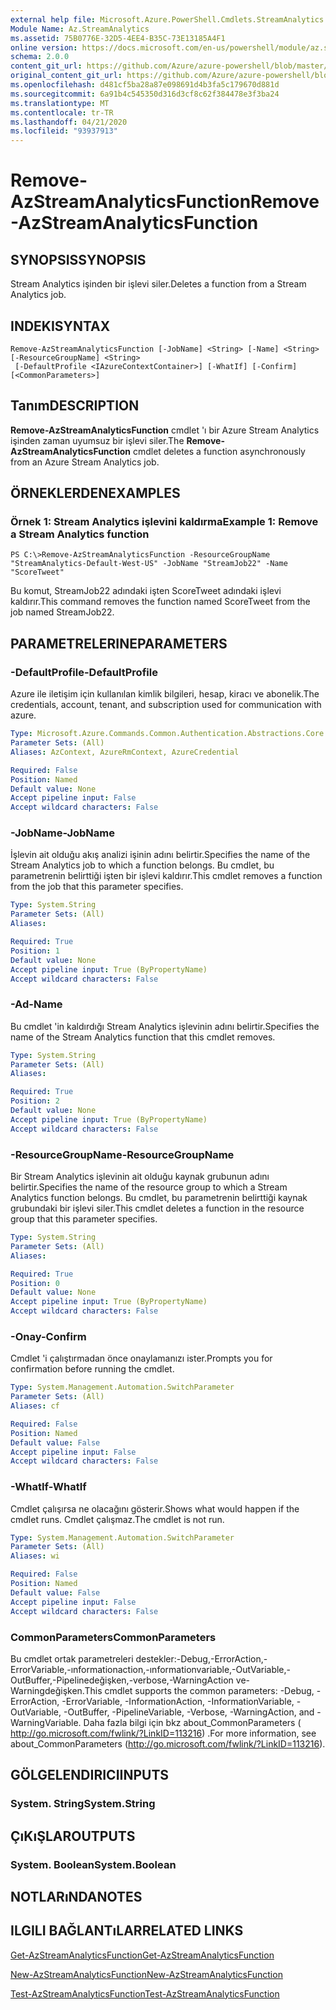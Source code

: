 ```yaml
---
external help file: Microsoft.Azure.PowerShell.Cmdlets.StreamAnalytics.dll-Help.xml
Module Name: Az.StreamAnalytics
ms.assetid: 75B0776E-32D5-4EE4-B35C-73E13185A4F1
online version: https://docs.microsoft.com/en-us/powershell/module/az.streamanalytics/remove-azstreamanalyticsfunction
schema: 2.0.0
content_git_url: https://github.com/Azure/azure-powershell/blob/master/src/StreamAnalytics/StreamAnalytics/help/Remove-AzStreamAnalyticsFunction.md
original_content_git_url: https://github.com/Azure/azure-powershell/blob/master/src/StreamAnalytics/StreamAnalytics/help/Remove-AzStreamAnalyticsFunction.md
ms.openlocfilehash: d481cf5ba28a87e098691d4b3fa5c179670d881d
ms.sourcegitcommit: 6a91b4c545350d316d3cf8c62f384478e3f3ba24
ms.translationtype: MT
ms.contentlocale: tr-TR
ms.lasthandoff: 04/21/2020
ms.locfileid: "93937913"
---
```

# <span data-ttu-id="8fd51-101">Remove-AzStreamAnalyticsFunction</span><span class="sxs-lookup"><span data-stu-id="8fd51-101">Remove-AzStreamAnalyticsFunction</span></span>

## <span data-ttu-id="8fd51-102">SYNOPSIS</span><span class="sxs-lookup"><span data-stu-id="8fd51-102">SYNOPSIS</span></span>
<span data-ttu-id="8fd51-103">Stream Analytics işinden bir işlevi siler.</span><span class="sxs-lookup"><span data-stu-id="8fd51-103">Deletes a function from a Stream Analytics job.</span></span>

## <span data-ttu-id="8fd51-104">INDEKI</span><span class="sxs-lookup"><span data-stu-id="8fd51-104">SYNTAX</span></span>

```
Remove-AzStreamAnalyticsFunction [-JobName] <String> [-Name] <String> [-ResourceGroupName] <String>
 [-DefaultProfile <IAzureContextContainer>] [-WhatIf] [-Confirm] [<CommonParameters>]
```

## <span data-ttu-id="8fd51-105">Tanım</span><span class="sxs-lookup"><span data-stu-id="8fd51-105">DESCRIPTION</span></span>
<span data-ttu-id="8fd51-106">**Remove-AzStreamAnalyticsFunction** cmdlet 'ı bir Azure Stream Analytics işinden zaman uyumsuz bir işlevi siler.</span><span class="sxs-lookup"><span data-stu-id="8fd51-106">The **Remove-AzStreamAnalyticsFunction** cmdlet deletes a function asynchronously from an Azure Stream Analytics job.</span></span>

## <span data-ttu-id="8fd51-107">ÖRNEKLERDEN</span><span class="sxs-lookup"><span data-stu-id="8fd51-107">EXAMPLES</span></span>

### <span data-ttu-id="8fd51-108">Örnek 1: Stream Analytics işlevini kaldırma</span><span class="sxs-lookup"><span data-stu-id="8fd51-108">Example 1: Remove a Stream Analytics function</span></span>
```
PS C:\>Remove-AzStreamAnalyticsFunction -ResourceGroupName "StreamAnalytics-Default-West-US" -JobName "StreamJob22" -Name "ScoreTweet"
```

<span data-ttu-id="8fd51-109">Bu komut, StreamJob22 adındaki işten ScoreTweet adındaki işlevi kaldırır.</span><span class="sxs-lookup"><span data-stu-id="8fd51-109">This command removes the function named ScoreTweet from the job named StreamJob22.</span></span>

## <span data-ttu-id="8fd51-110">PARAMETRELERINE</span><span class="sxs-lookup"><span data-stu-id="8fd51-110">PARAMETERS</span></span>

### <span data-ttu-id="8fd51-111">-DefaultProfile</span><span class="sxs-lookup"><span data-stu-id="8fd51-111">-DefaultProfile</span></span>
<span data-ttu-id="8fd51-112">Azure ile iletişim için kullanılan kimlik bilgileri, hesap, kiracı ve abonelik.</span><span class="sxs-lookup"><span data-stu-id="8fd51-112">The credentials, account, tenant, and subscription used for communication with azure.</span></span>

```yaml
Type: Microsoft.Azure.Commands.Common.Authentication.Abstractions.Core.IAzureContextContainer
Parameter Sets: (All)
Aliases: AzContext, AzureRmContext, AzureCredential

Required: False
Position: Named
Default value: None
Accept pipeline input: False
Accept wildcard characters: False
```

### <span data-ttu-id="8fd51-113">-JobName</span><span class="sxs-lookup"><span data-stu-id="8fd51-113">-JobName</span></span>
<span data-ttu-id="8fd51-114">İşlevin ait olduğu akış analizi işinin adını belirtir.</span><span class="sxs-lookup"><span data-stu-id="8fd51-114">Specifies the name of the Stream Analytics job to which a function belongs.</span></span>
<span data-ttu-id="8fd51-115">Bu cmdlet, bu parametrenin belirttiği işten bir işlevi kaldırır.</span><span class="sxs-lookup"><span data-stu-id="8fd51-115">This cmdlet removes a function from the job that this parameter specifies.</span></span>

```yaml
Type: System.String
Parameter Sets: (All)
Aliases:

Required: True
Position: 1
Default value: None
Accept pipeline input: True (ByPropertyName)
Accept wildcard characters: False
```

### <span data-ttu-id="8fd51-116">-Ad</span><span class="sxs-lookup"><span data-stu-id="8fd51-116">-Name</span></span>
<span data-ttu-id="8fd51-117">Bu cmdlet 'in kaldırdığı Stream Analytics işlevinin adını belirtir.</span><span class="sxs-lookup"><span data-stu-id="8fd51-117">Specifies the name of the Stream Analytics function that this cmdlet removes.</span></span>

```yaml
Type: System.String
Parameter Sets: (All)
Aliases:

Required: True
Position: 2
Default value: None
Accept pipeline input: True (ByPropertyName)
Accept wildcard characters: False
```

### <span data-ttu-id="8fd51-118">-ResourceGroupName</span><span class="sxs-lookup"><span data-stu-id="8fd51-118">-ResourceGroupName</span></span>
<span data-ttu-id="8fd51-119">Bir Stream Analytics işlevinin ait olduğu kaynak grubunun adını belirtir.</span><span class="sxs-lookup"><span data-stu-id="8fd51-119">Specifies the name of the resource group to which a Stream Analytics function belongs.</span></span>
<span data-ttu-id="8fd51-120">Bu cmdlet, bu parametrenin belirttiği kaynak grubundaki bir işlevi siler.</span><span class="sxs-lookup"><span data-stu-id="8fd51-120">This cmdlet deletes a function in the resource group that this parameter specifies.</span></span>

```yaml
Type: System.String
Parameter Sets: (All)
Aliases:

Required: True
Position: 0
Default value: None
Accept pipeline input: True (ByPropertyName)
Accept wildcard characters: False
```

### <span data-ttu-id="8fd51-121">-Onay</span><span class="sxs-lookup"><span data-stu-id="8fd51-121">-Confirm</span></span>
<span data-ttu-id="8fd51-122">Cmdlet 'i çalıştırmadan önce onaylamanızı ister.</span><span class="sxs-lookup"><span data-stu-id="8fd51-122">Prompts you for confirmation before running the cmdlet.</span></span>

```yaml
Type: System.Management.Automation.SwitchParameter
Parameter Sets: (All)
Aliases: cf

Required: False
Position: Named
Default value: False
Accept pipeline input: False
Accept wildcard characters: False
```

### <span data-ttu-id="8fd51-123">-WhatIf</span><span class="sxs-lookup"><span data-stu-id="8fd51-123">-WhatIf</span></span>
<span data-ttu-id="8fd51-124">Cmdlet çalışırsa ne olacağını gösterir.</span><span class="sxs-lookup"><span data-stu-id="8fd51-124">Shows what would happen if the cmdlet runs.</span></span>
<span data-ttu-id="8fd51-125">Cmdlet çalışmaz.</span><span class="sxs-lookup"><span data-stu-id="8fd51-125">The cmdlet is not run.</span></span>

```yaml
Type: System.Management.Automation.SwitchParameter
Parameter Sets: (All)
Aliases: wi

Required: False
Position: Named
Default value: False
Accept pipeline input: False
Accept wildcard characters: False
```

### <span data-ttu-id="8fd51-126">CommonParameters</span><span class="sxs-lookup"><span data-stu-id="8fd51-126">CommonParameters</span></span>
<span data-ttu-id="8fd51-127">Bu cmdlet ortak parametreleri destekler:-Debug,-ErrorAction,-ErrorVariable,-ınformationaction,-ınformationvariable,-OutVariable,-OutBuffer,-Pipelinedeğişken,-verbose,-WarningAction ve-Warningdeğişken.</span><span class="sxs-lookup"><span data-stu-id="8fd51-127">This cmdlet supports the common parameters: -Debug, -ErrorAction, -ErrorVariable, -InformationAction, -InformationVariable, -OutVariable, -OutBuffer, -PipelineVariable, -Verbose, -WarningAction, and -WarningVariable.</span></span> <span data-ttu-id="8fd51-128">Daha fazla bilgi için bkz about_CommonParameters ( http://go.microsoft.com/fwlink/?LinkID=113216) .</span><span class="sxs-lookup"><span data-stu-id="8fd51-128">For more information, see about_CommonParameters (http://go.microsoft.com/fwlink/?LinkID=113216).</span></span>

## <span data-ttu-id="8fd51-129">GÖLGELENDIRICI</span><span class="sxs-lookup"><span data-stu-id="8fd51-129">INPUTS</span></span>

### <span data-ttu-id="8fd51-130">System. String</span><span class="sxs-lookup"><span data-stu-id="8fd51-130">System.String</span></span>

## <span data-ttu-id="8fd51-131">ÇıKıŞLAR</span><span class="sxs-lookup"><span data-stu-id="8fd51-131">OUTPUTS</span></span>

### <span data-ttu-id="8fd51-132">System. Boolean</span><span class="sxs-lookup"><span data-stu-id="8fd51-132">System.Boolean</span></span>

## <span data-ttu-id="8fd51-133">NOTLARıNDA</span><span class="sxs-lookup"><span data-stu-id="8fd51-133">NOTES</span></span>

## <span data-ttu-id="8fd51-134">ILGILI BAĞLANTıLAR</span><span class="sxs-lookup"><span data-stu-id="8fd51-134">RELATED LINKS</span></span>

[<span data-ttu-id="8fd51-135">Get-AzStreamAnalyticsFunction</span><span class="sxs-lookup"><span data-stu-id="8fd51-135">Get-AzStreamAnalyticsFunction</span></span>](./Get-AzStreamAnalyticsFunction.md)

[<span data-ttu-id="8fd51-136">New-AzStreamAnalyticsFunction</span><span class="sxs-lookup"><span data-stu-id="8fd51-136">New-AzStreamAnalyticsFunction</span></span>](./New-AzStreamAnalyticsFunction.md)

[<span data-ttu-id="8fd51-137">Test-AzStreamAnalyticsFunction</span><span class="sxs-lookup"><span data-stu-id="8fd51-137">Test-AzStreamAnalyticsFunction</span></span>](./Test-AzStreamAnalyticsFunction.md)


